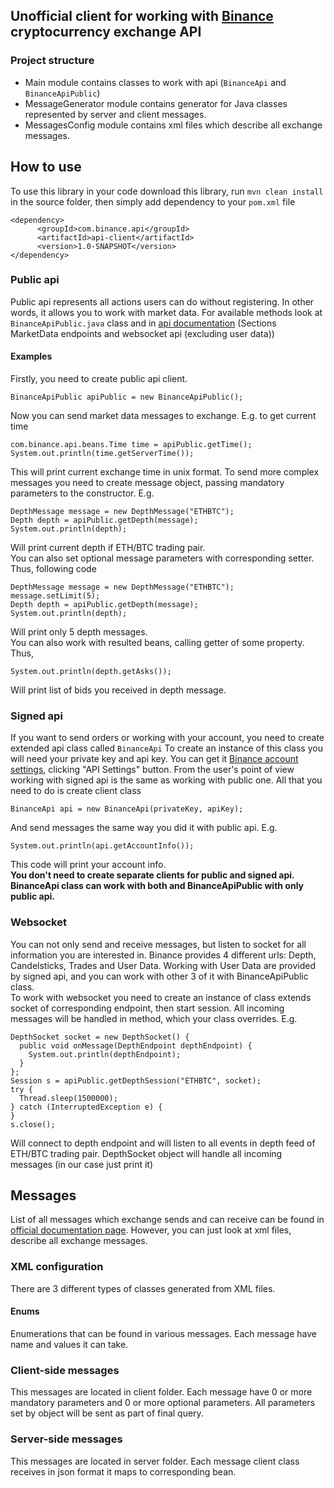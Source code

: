 ## Unofficial client for working with [Binance](https://www.binance.com) cryptocurrency exchange API

### Project structure
* Main module contains classes to work with api (```BinanceApi``` and ```BinanceApiPublic```)
* MessageGenerator module contains generator for Java classes represented by server and client messages.
* MessagesConfig module contains xml files which describe all exchange messages.

## How to use
To use this library in your code download this library, run ```mvn clean install``` in the source folder, then simply add dependency to your ```pom.xml``` file
```
<dependency>
      <groupId>com.binance.api</groupId>
      <artifactId>api-client</artifactId>
      <version>1.0-SNAPSHOT</version>
</dependency>
```  
### Public api
Public api represents all actions users can do without registering. In other words, it allows you to work with market data. For available methods look at ```BinanceApiPublic.java``` class and in [api documentation](https://www.binance.com/restapipub.html#user-content-market-data-endpoints)
(Sections MarketData endpoints and websocket api (excluding user data))
#### Examples
Firstly, you need to create public api client.
```
BinanceApiPublic apiPublic = new BinanceApiPublic();
```
Now you can send market data messages to exchange. E.g. to get current time
```
com.binance.api.beans.Time time = apiPublic.getTime();
System.out.println(time.getServerTime());
```
This will print current exchange time in unix format.
To send more complex messages you need to create message object, passing mandatory parameters to the constructor. E.g.
```
DepthMessage message = new DepthMessage("ETHBTC");
Depth depth = apiPublic.getDepth(message);
System.out.println(depth);
```
Will print current depth if ETH/BTC trading pair.  
You can also set optional message parameters with corresponding setter.
Thus, following code
```
DepthMessage message = new DepthMessage("ETHBTC");
message.setLimit(5);
Depth depth = apiPublic.getDepth(message);
System.out.println(depth);
```
Will print only 5 depth messages.  
You can also work with resulted beans, calling getter of some property. Thus,
```
System.out.println(depth.getAsks());
```
Will print list of bids you received in depth message.   
### Signed api
If you want to send orders or working with your account, you need to create extended api class called ```BinanceApi```
To create an instance of this class you will need your private key and api key. You can get it [Binance account settings](https://www.binance.com/userCenter/myAccount.html), clicking "API Settings" button.
From the user's point of view working with signed api is the same as working with public one.
All that you need to do is create client class
```
BinanceApi api = new BinanceApi(privateKey, apiKey);
```
And send messages the same way you did it with public api. E.g.
```
System.out.println(api.getAccountInfo());
```
This code will print your account info.  
__You don't need to create separate clients for public and signed api. BinanceApi class can work with both and BinanceApiPublic with only public api.__
### Websocket
You can not only send and receive messages, but listen to socket for all information you are interested in. Binance provides 4 different urls: Depth, Candelsticks, Trades and User Data. Working with User Data are provided by signed api, and you can work with other 3 of it with BinanceApiPublic class.  
To work with websocket you need to create an instance of class extends socket of corresponding endpoint, then start session. All incoming messages will be handled in method, which your class overrides. E.g.
```
DepthSocket socket = new DepthSocket() {
  public void onMessage(DepthEndpoint depthEndpoint) {
    System.out.println(depthEndpoint);
  }
};
Session s = apiPublic.getDepthSession("ETHBTC", socket);
try {
  Thread.sleep(1500000);
} catch (InterruptedException e) {
}
s.close();
```
Will connect to depth endpoint and will listen to all events in depth feed of ETH/BTC trading pair. DepthSocket object will handle all incoming messages (in our case just print it)  
## Messages
List of all messages which exchange sends and can receive can be found in [official documentation page](https://www.binance.com/restapipub.html#grip-content). However, you can just look at xml files, describe all exchange messages.
### XML configuration
There are 3 different types of classes generated from XML files.
#### Enums
Enumerations that can be found in various messages. Each message have name and values it can take.
### Client-side messages
This messages are located in client folder. Each message have 0 or more mandatory parameters and 0 or more optional parameters. All parameters set by object will be sent as part of final query.
### Server-side messages
This messages are located in server folder. Each message client class receives in json format it maps to corresponding bean.

